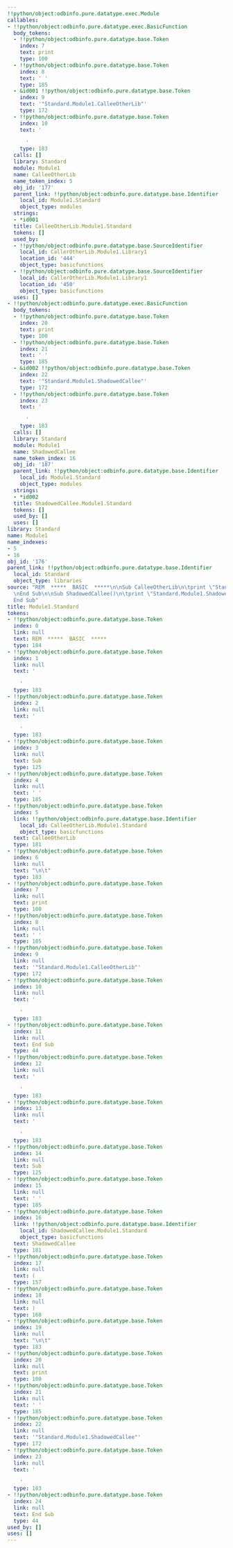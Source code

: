 ```yaml
---
!!python/object:odbinfo.pure.datatype.exec.Module
callables:
- !!python/object:odbinfo.pure.datatype.exec.BasicFunction
  body_tokens:
  - !!python/object:odbinfo.pure.datatype.base.Token
    index: 7
    text: print
    type: 100
  - !!python/object:odbinfo.pure.datatype.base.Token
    index: 8
    text: ' '
    type: 185
  - &id001 !!python/object:odbinfo.pure.datatype.base.Token
    index: 9
    text: '"Standard.Module1.CalleeOtherLib"'
    type: 172
  - !!python/object:odbinfo.pure.datatype.base.Token
    index: 10
    text: '

      '
    type: 183
  calls: []
  library: Standard
  module: Module1
  name: CalleeOtherLib
  name_token_index: 5
  obj_id: '177'
  parent_link: !!python/object:odbinfo.pure.datatype.base.Identifier
    local_id: Module1.Standard
    object_type: modules
  strings:
  - *id001
  title: CalleeOtherLib.Module1.Standard
  tokens: []
  used_by:
  - !!python/object:odbinfo.pure.datatype.base.SourceIdentifier
    local_id: CallerOtherLib.Module1.Library1
    location_id: '444'
    object_type: basicfunctions
  - !!python/object:odbinfo.pure.datatype.base.SourceIdentifier
    local_id: CallerOtherLib.Module1.Library1
    location_id: '450'
    object_type: basicfunctions
  uses: []
- !!python/object:odbinfo.pure.datatype.exec.BasicFunction
  body_tokens:
  - !!python/object:odbinfo.pure.datatype.base.Token
    index: 20
    text: print
    type: 100
  - !!python/object:odbinfo.pure.datatype.base.Token
    index: 21
    text: ' '
    type: 185
  - &id002 !!python/object:odbinfo.pure.datatype.base.Token
    index: 22
    text: '"Standard.Module1.ShadowedCallee"'
    type: 172
  - !!python/object:odbinfo.pure.datatype.base.Token
    index: 23
    text: '

      '
    type: 183
  calls: []
  library: Standard
  module: Module1
  name: ShadowedCallee
  name_token_index: 16
  obj_id: '187'
  parent_link: !!python/object:odbinfo.pure.datatype.base.Identifier
    local_id: Module1.Standard
    object_type: modules
  strings:
  - *id002
  title: ShadowedCallee.Module1.Standard
  tokens: []
  used_by: []
  uses: []
library: Standard
name: Module1
name_indexes:
- 5
- 16
obj_id: '176'
parent_link: !!python/object:odbinfo.pure.datatype.base.Identifier
  local_id: Standard
  object_type: libraries
source: "REM  *****  BASIC  *****\n\nSub CalleeOtherLib\n\tprint \"Standard.Module1.CalleeOtherLib\"\
  \nEnd Sub\n\nSub ShadowedCallee()\n\tprint \"Standard.Module1.ShadowedCallee\"\n\
  End Sub"
title: Module1.Standard
tokens:
- !!python/object:odbinfo.pure.datatype.base.Token
  index: 0
  link: null
  text: REM  *****  BASIC  *****
  type: 184
- !!python/object:odbinfo.pure.datatype.base.Token
  index: 1
  link: null
  text: '

    '
  type: 183
- !!python/object:odbinfo.pure.datatype.base.Token
  index: 2
  link: null
  text: '

    '
  type: 183
- !!python/object:odbinfo.pure.datatype.base.Token
  index: 3
  link: null
  text: Sub
  type: 125
- !!python/object:odbinfo.pure.datatype.base.Token
  index: 4
  link: null
  text: ' '
  type: 185
- !!python/object:odbinfo.pure.datatype.base.Token
  index: 5
  link: !!python/object:odbinfo.pure.datatype.base.Identifier
    local_id: CalleeOtherLib.Module1.Standard
    object_type: basicfunctions
  text: CalleeOtherLib
  type: 181
- !!python/object:odbinfo.pure.datatype.base.Token
  index: 6
  link: null
  text: "\n\t"
  type: 183
- !!python/object:odbinfo.pure.datatype.base.Token
  index: 7
  link: null
  text: print
  type: 100
- !!python/object:odbinfo.pure.datatype.base.Token
  index: 8
  link: null
  text: ' '
  type: 185
- !!python/object:odbinfo.pure.datatype.base.Token
  index: 9
  link: null
  text: '"Standard.Module1.CalleeOtherLib"'
  type: 172
- !!python/object:odbinfo.pure.datatype.base.Token
  index: 10
  link: null
  text: '

    '
  type: 183
- !!python/object:odbinfo.pure.datatype.base.Token
  index: 11
  link: null
  text: End Sub
  type: 44
- !!python/object:odbinfo.pure.datatype.base.Token
  index: 12
  link: null
  text: '

    '
  type: 183
- !!python/object:odbinfo.pure.datatype.base.Token
  index: 13
  link: null
  text: '

    '
  type: 183
- !!python/object:odbinfo.pure.datatype.base.Token
  index: 14
  link: null
  text: Sub
  type: 125
- !!python/object:odbinfo.pure.datatype.base.Token
  index: 15
  link: null
  text: ' '
  type: 185
- !!python/object:odbinfo.pure.datatype.base.Token
  index: 16
  link: !!python/object:odbinfo.pure.datatype.base.Identifier
    local_id: ShadowedCallee.Module1.Standard
    object_type: basicfunctions
  text: ShadowedCallee
  type: 181
- !!python/object:odbinfo.pure.datatype.base.Token
  index: 17
  link: null
  text: (
  type: 157
- !!python/object:odbinfo.pure.datatype.base.Token
  index: 18
  link: null
  text: )
  type: 168
- !!python/object:odbinfo.pure.datatype.base.Token
  index: 19
  link: null
  text: "\n\t"
  type: 183
- !!python/object:odbinfo.pure.datatype.base.Token
  index: 20
  link: null
  text: print
  type: 100
- !!python/object:odbinfo.pure.datatype.base.Token
  index: 21
  link: null
  text: ' '
  type: 185
- !!python/object:odbinfo.pure.datatype.base.Token
  index: 22
  link: null
  text: '"Standard.Module1.ShadowedCallee"'
  type: 172
- !!python/object:odbinfo.pure.datatype.base.Token
  index: 23
  link: null
  text: '

    '
  type: 183
- !!python/object:odbinfo.pure.datatype.base.Token
  index: 24
  link: null
  text: End Sub
  type: 44
used_by: []
uses: []
---
```

